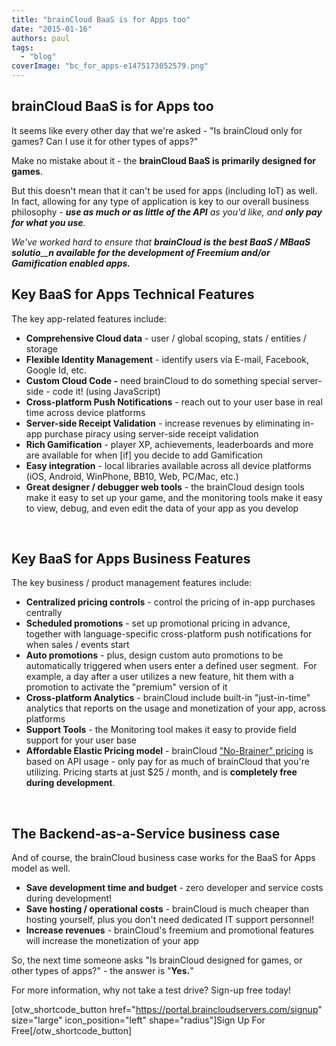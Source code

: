 ```yaml
---
title: "brainCloud BaaS is for Apps too"
date: "2015-01-16"
authors: paul
tags: 
  - "blog"
coverImage: "bc_for_apps-e1475173052579.png"
---
```


## brainCloud BaaS is for Apps too

It seems like every other day that we're asked - "Is brainCloud only for games? Can I use it for other types of apps?"

Make no mistake about it - the **brainCloud BaaS is primarily designed for games**.

But this doesn't mean that it can't be used for apps (including IoT) as well. In fact, allowing for any type of application is key to our overall business philosophy - _**use as much or as little of the API** as you'd like, and **only pay for what you use**_.

_We've worked hard to ensure that **brainCloud is the best BaaS / MBaaS solutio**__**n available for the development of Freemium and/or Gamification enabled apps.**_

## Key BaaS for Apps Technical Features

The key app-related features include:

- **Comprehensive Cloud data** - user / global scoping, stats / entities / storage
- **Flexible Identity Management** - identify users via E-mail, Facebook, Google Id, etc.
- **Custom Cloud Code -** need brainCloud to do something special server-side - code it! (using JavaScript)
- **Cross-platform Push Notifications** - reach out to your user base in real time across device platforms
- **Server-side Receipt Validation** - increase revenues by eliminating in-app purchase piracy using server-side receipt validation
- **Rich Gamification** - player XP, achievements, leaderboards and more are available for when \[if\] you decide to add Gamification
- **Easy integration** - local libraries available across all device platforms (iOS, Android, WinPhone, BB10, Web, PC/Mac, etc.)
- **Great designer / debugger web tools** - the brainCloud design tools make it easy to set up your game, and the monitoring tools make it easy to view, debug, and even edit the data of your app as you develop

 

## Key BaaS for Apps Business Features

The key business / product management features include:

- **Centralized pricing controls** - control the pricing of in-app purchases centrally
- **Scheduled promotions** - set up promotional pricing in advance, together with language-specific cross-platform push notifications for when sales / events start
- **Auto promotions** - plus, design custom auto promotions to be automatically triggered when users enter a defined user segment.  For example, a day after a user utilizes a new feature, hit them with a promotion to activate the "premium" version of it
- **Cross-platform Analytics** - brainCloud include built-in "just-in-time" analytics that reports on the usage and monetization of your app, across platforms
- **Support Tools** - the Monitoring tool makes it easy to provide field support for your user base
- **Affordable Elastic Pricing model** - brainCloud ["No-Brainer" pricing](http://getbraincloud.com/pricing/) is based on API usage - only pay for as much of brainCloud that you're utilizing. Pricing starts at just $25 / month, and is **completely free during development**.

 

## The Backend-as-a-Service business case

And of course, the brainCloud business case works for the BaaS for Apps model as well.

- **Save development time and budget** - zero developer and service costs during development!
- **Save hosting / operational costs** - brainCloud is much cheaper than hosting yourself, plus you don't need dedicated IT support personnel!
- **Increase revenues** - brainCloud's freemium and promotional features will increase the monetization of your app

So, the next time someone asks "Is brainCloud designed for games, or other types of apps?" - the answer is "**Yes.**"

For more information, why not take a test drive? Sign-up free today!

\[otw\_shortcode\_button href="https://portal.braincloudservers.com/signup" size="large" icon\_position="left" shape="radius"\]Sign Up For Free\[/otw\_shortcode\_button\]
